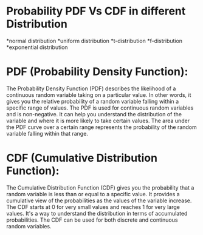 # Probability PDF Vs CDF in different Distribution 
*normal distribution
*uniform distribution
*t-distribution
*f-distribution
*exponential distribution

# PDF (Probability Density Function):
The Probability Density Function (PDF) describes the likelihood of a continuous random variable taking on a particular value. In other words, it gives you the relative probability of a random variable falling within a specific range of values. The PDF is used for continuous random variables and is non-negative. It can help you understand the distribution of the variable and where it is more likely to take certain values. The area under the PDF curve over a certain range represents the probability of the random variable falling within that range.

# CDF (Cumulative Distribution Function):
The Cumulative Distribution Function (CDF) gives you the probability that a random variable is less than or equal to a specific value. It provides a cumulative view of the probabilities as the values of the variable increase. The CDF starts at 0 for very small values and reaches 1 for very large values. It's a way to understand the distribution in terms of accumulated probabilities. The CDF can be used for both discrete and continuous random variables.
